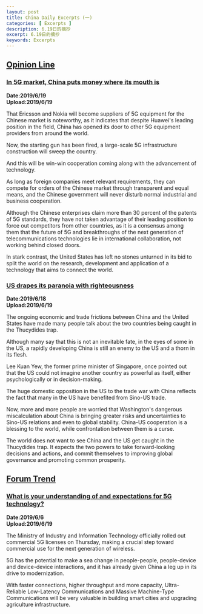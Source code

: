 ```yaml
---
layout: post
title: China Daily Excerpts (一)
categories: [ Excerpts ]
description: 6.19日的摘抄
excerpt: 6.19日的摘抄
keywords: Excerpts
---
```


## [Opinion Line](http://www.chinadaily.com.cn/opinion/opinionline)

### [In 5G market, China puts money where its mouth is](http://www.chinadaily.com.cn/a/201906/19/WS5d0982aea3103dbf14328fed.html)

**Date:2019/6/19**  
**Upload:2019/6/19**  

That Ericsson and Nokia will become suppliers of 5G equipment for the Chinese market is noteworthy, as it indicates that despite Huawei's leading position in the field, China has opened its door to other 5G equipment providers from around the world.  

Now, the starting gun has been fired, a large-scale 5G infrastructure construction will sweep the country. 

And this will be win-win cooperation coming along with the advancement of technology.

 As long as foreign companies meet relevant requirements, they can compete for orders of the Chinese market through transparent and equal means, and the Chinese government will never disturb normal industrial and business cooperation.

 Although the Chinese enterprises claim more than 30 percent of the patents of 5G standards, they have not taken advantage of their leading position to force out competitors from other countries, as it is a consensus among them that the future of 5G and breakthroughs of the next generation of telecommunications technologies lie in international collaboration, not working behind closed doors.

In stark contrast, the United States has left no stones unturned in its bid to split the world on the research, development and application of a technology that aims to connect the world.

### [US drapes its paranoia with righteousness](http://www.chinadaily.com.cn/a/201906/18/WS5d08d0a6a3103dbf14328f16.html)

**Date:2019/6/18**  
**Upload:2019/6/19**  

The ongoing economic and trade frictions between China and the United States have made many people talk about the two countries being caught in the Thucydides trap.

Although many say that this is not an inevitable fate, in the eyes of some in the US, a rapidly developing China is still an enemy to the US and a thorn in its flesh.

Lee Kuan Yew, the former prime minister of Singapore, once pointed out that the US could not imagine another country as powerful as itself, either psychologically or in decision-making.

The huge domestic opposition in the US to the trade war with China reflects the fact that many in the US have benefited from Sino-US trade.

Now, more and more people are worried that Washington's dangerous miscalculation about China is bringing greater risks and uncertainties to Sino-US relations and even to global stability. China-US cooperation is a blessing to the world, while confrontation between them is a curse.

The world does not want to see China and the US get caught in the Thucydides trap. It expects the two powers to take forward-looking decisions and actions, and commit themselves to improving global governance and promoting common prosperity.

<!-- ### [Title](link) 
<font face="sans-serif" size=3>
**Date:**  
**Upload:**  

</font>   -->

## [Forum Trend](http://www.chinadaily.com.cn/opinion/forumtrends)

### [What is your understanding of and expectations for 5G technology?](http://www.chinadaily.com.cn/a/201906/06/WS5cfdbec6a3101765772303cc_1.html)

**Date:2019/6/6**  
**Upload:2019/6/19**  

The Ministry of Industry and Information Technology officially rolled out commercial 5G licenses on Thursday, making a crucial step toward commercial use for the next generation of wireless.

5G has the potential to make a sea change in people-people, people-device and device-device interactions, and it has already given China a leg up in its drive to modernization.

With faster connections, higher throughput and more capacity, Ultra-Reliable Low-Latency Communications and Massive Machine-Type Communications will be very valuable in building smart cities and upgrading agriculture infrastructure.
